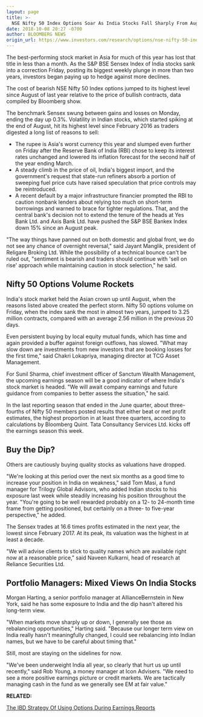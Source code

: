 ```yaml
---
layout: page
title: >-
  NSE Nifty 50 Index Options Soar As India Stocks Fall Sharply From August Peak
date: 2018-10-08 20:27 -0700
author: BLOOMBERG NEWS
origin_url: https://www.investors.com/research/options/nse-nifty-50-index-options-soar-as-india-stocks-fall-sharply-from-august-peak/
---
```






The best-performing stock market in Asia for much of this year has lost that title in less than a month. As the S&P BSE Sensex Index of India stocks sank into a correction Friday, posting its biggest weekly plunge in more than two years, investors began paying up to hedge against more declines.


The cost of bearish NSE Nifty 50 Index options jumped to its highest level since August of last year relative to the price of bullish contracts, data compiled by Bloomberg show.


The benchmark Sensex swung between gains and losses on Monday, ending the day up 0.3%. Volatility in Indian stocks, which started spiking at the end of August, hit its highest level since February 2016 as traders digested a long list of reasons to sell:


* The rupee is Asia's worst currency this year and slumped even further on Friday after the Reserve Bank of India (RBI) chose to keep its interest rates unchanged and lowered its inflation forecast for the second half of the year ending March.
* A steady climb in the price of oil, India's biggest import, and the government's request that state-run refiners absorb a portion of sweeping fuel price cuts have raised speculation that price controls may be reintroduced.
* A recent default by a major infrastructure financier prompted the RBI to caution nonbank lenders about relying too much on short-term borrowings and warned to brace for tighter regulations. That, and the central bank's decision not to extend the tenure of the heads at Yes Bank Ltd. and Axis Bank Ltd. have pushed the S&P BSE Bankex Index down 15% since an August peak.


"The way things have panned out on both domestic and global front, we do not see any chance of overnight reversal," said Jayant Manglik, president of Religare Broking Ltd. While the possibility of a technical bounce can't be ruled out, "sentiment is bearish and traders should continue with 'sell on rise' approach while maintaining caution in stock selection," he said.


Nifty 50 Options Volume Rockets
-------------------------------


India's stock market held the Asian crown up until August, when the reasons listed above created the perfect storm. Nifty 50 options volume on Friday, when the index sank the most in almost two years, jumped to 3.25 million contracts, compared with an average 2.56 million in the previous 20 days.


Even persistent buying by local equity mutual funds, which has time and again provided a buffer against foreign outflows, has slowed. "What may slow down are investments from new investors that are booking losses for the first time," said Chakri Lokapriya, managing director at TCG Asset Management.


For Sunil Sharma, chief investment officer of Sanctum Wealth Management, the upcoming earnings season will be a good indicator of where India's stock market is headed. "We will await company earnings and future guidance from companies to better assess the situation," he said.


In the last reporting season that ended in the June quarter, about three-fourths of Nifty 50 members posted results that either beat or met profit estimates, the highest proportion in at least three quarters, according to calculations by Bloomberg Quint. Tata Consultancy Services Ltd. kicks off the earnings season this week.


Buy the Dip?
------------


Others are cautiously buying quality stocks as valuations have dropped.


"We're looking at this period over the next six months as a good time to increase your position in India on weakness," said Tom Masi, a fund manager for Trilogy Global Advisors, who added Indian stocks to his exposure last week while steadily increasing his position throughout the year. "You're going to be well rewarded probably on a 12- to 24-month time frame from getting positioned, but certainly on a three- to five-year perspective," he added.


The Sensex trades at 16.6 times profits estimated in the next year, the lowest since February 2017. At its peak, its valuation was the highest in at least a decade.


"We will advise clients to stick to quality names which are available right now at a reasonable price," said Naveen Kulkarni, head of research at Reliance Securities Ltd.


Portfolio Managers: Mixed Views On India Stocks
-----------------------------------------------


Morgan Harting, a senior portfolio manager at AllianceBernstein in New York, said he has some exposure to India and the dip hasn't altered his long-term view.


"When markets move sharply up or down, I generally see those as rebalancing opportunities," Harting said. "Because our longer term view on India really hasn't meaningfully changed, I could see rebalancing into Indian names, but we have to be careful about timing that."


Still, most are staying on the sidelines for now.


"We've been underweight India all year, so clearly that hurt us up until recently," said Rob Young, a money manager at Icon Advisers. "We need to see a more positive earnings picture or credit markets. We are tactically managing cash in the fund as we generally see EM at fair value."


**RELATED:**


[The IBD Strategy Of Using Options During Earnings Reports](https://www.investors.com/category/research/earnings-preview/)




